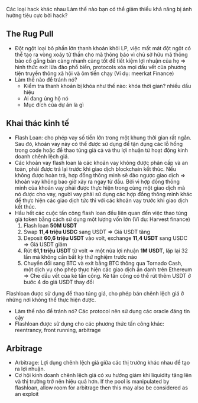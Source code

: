 Các loại hack khác nhau
Làm thế nào bạn có thể giảm thiểu khả năng bị ảnh hưởng tiêu cực bởi hack?

## The Rug Pull
- Đột ngột loại bỏ phần lớn thanh khoản khỏi LP, việc mất mát đột ngột có thể tạo ra vòng xoáy tử thần cho mã thông báo vì chủ sở hữu mã thông báo cố gắng bán càng nhanh càng tốt để tiết kiệm lợi nhuận của họ => hình thức exit lừa đảo phổ biến, protocols xóa mọi dấu vết của phương tiện truyền thông xã hội và ôm tiền chạy (Ví dụ: meerkat Finance)
- Làm thế nào để tránh nó?
	- Kiểm tra thanh khoản bị khóa như thế nào: khóa thời gian? nhiều dấu hiệu
	- Ai đang ủng hộ nó
	- Mục đích của dự án là gì

## Khai thác kinh tế
- Flash Loan: cho phép vay số tiền lớn trong một khung thời gian rất ngắn. Sau đó, khoản vay này có thể được sử dụng để tận dụng các lỗ hổng trong code hoặc để thao túng giá cả và thu lợi nhuận từ hoạt động kinh doanh chênh lệch giá.
- Các khoản vay flash loan là các khoản vay không được phân cấp và an toàn, phải được trả lại trước khi giao dịch blockchain kết thúc. Nếu không được hoàn trả, hợp đồng thông minh sẽ đảo ngược giao dịch => khoản vay không bao giờ xảy ra ngay từ đầu. Bởi vì hợp đồng thông minh của khoản vay phải được thực hiện trong cùng một giao dịch mà nó được cho vay, người vay phải sử dụng các hợp đồng thông minh khác để thực hiện các giao dịch tức thì với các khoản vay trước khi giao dịch kết thúc.
- Hầu hết các cuộc tấn công flash loan đều liên quan đến việc thao túng giá token bằng cách sử dụng một lượng vốn lớn (Ví dụ: Harvest finance)
	1. Flash loan **50M USDT**
	2. Swap **11,4 triệu USDC** sang USDT => Giá USDT tăng
	3. Deposit **60,6 triệu USDT** vào volt, exchange **11,4 USDT** sang USDC => Giá USDT giảm
	4. Rút **61,1 triệu USDT** từ volt => một nửa lợi nhuận **1M USDT**, lặp lại 32 lần mà không cần bất kỳ thử nghiệm trước nào
	5. Chuyển đổi sang BTC và exit bằng BTC thông qua Tornado Cash, một dịch vụ cho phép thực hiện các giao dịch ẩn danh trên Ethereum => Che dấu vết của kẻ tấn công. Kẻ tấn công có thể rút thêm USDT ở bước 4 do giá USDT thay đổi

Flashloan được sử dụng để thao túng giá, cho phép bán chênh lệch giá ở những nơi không thể thực hiện được.
- Làm thế nào để tránh nó? Các protocol nên sử dụng các oracle đáng tin cậy
- Flashloan được sử dụng cho các phương thức tấn công khác: reentrancy, front running, arbitrage

## Arbitrage
- Arbitrage: Lợi dụng chênh lệch giá giữa các thị trường khác nhau để tạo ra lợi nhuận.
- Cơ hội kinh doanh chênh lệch giá có xu hướng giảm khi liquidity tăng lên và thị trường trở nên hiệu quả hơn.  If the pool is manipulated by flashloan, allow room for arbitrage then this may also be considered as an exploit






